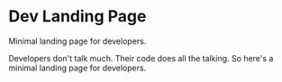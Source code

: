 # Dev Landing Page

Minimal landing page for developers.

Developers don't talk much. Their code does all the talking. So here's a minimal landing page for developers.

